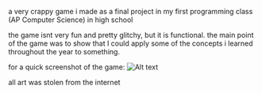 a very crappy game i made as a final project in my first programming class (AP Computer Science) in high school

the game isnt very fun and pretty glitchy, but it is functional. the main point of the game was to show that I could apply some of the concepts i learned throughout the year to something. 

for a quick screenshot of the game:
![Alt text](https://i.imgur.com/6Lqiheg.png "screenshot")

all art was stolen from the internet
